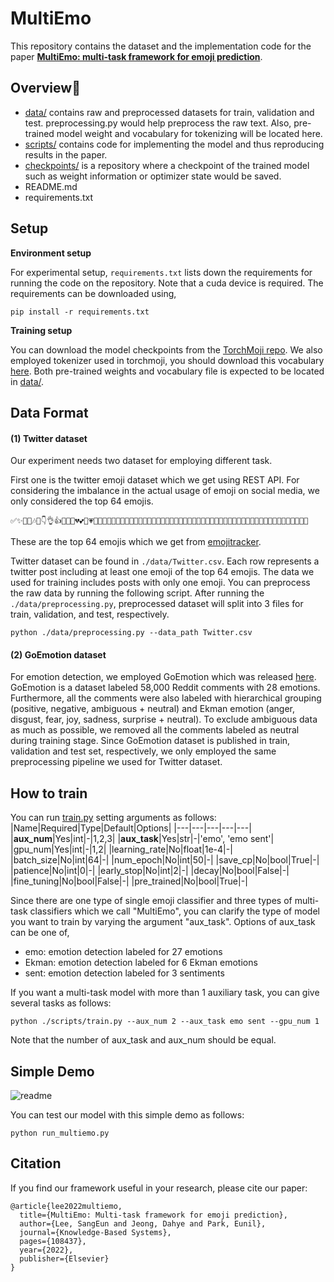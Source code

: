 # MultiEmo 

This repository contains the dataset and the implementation code for the paper **[MultiEmo: multi-task framework for emoji prediction](https://www.sciencedirect.com/science/article/pii/S0950705122001794/pdfft?casa_token=iEcS-ez4LW0AAAAA:21x08w4i_mnNo8iaqW8cR1eukq54ycVhl_Jx0nBfkI3u15ME0l4hiD5m3FS70J9_b2X-bDTmAE8&md5=4b7d14e958d7894507514f1a71c759da&pid=1-s2.0-S0950705122001794-main.pdf)**.

Overview🧐
-------------
* [data/](https://github.com/sange1104/MultiEmo/tree/main/data) contains raw and preprocessed datasets for train, validation and test. preprocessing.py would help preprocess the raw text. Also, pre-trained model weight and vocabulary for tokenizing will be located here. 
* [scripts/](https://github.com/sange1104/MultiEmo/tree/main/scripts) contains code for implementing the model and thus reproducing results in the paper.
* [checkpoints/](https://github.com/sange1104/MultiEmo/tree/main/checkpoints) is a repository where a checkpoint of the trained model such as weight information or optimizer state would be saved.
* README.md
* requirements.txt


Setup
-------------
**Environment setup**

For experimental setup, ``requirements.txt`` lists down the requirements for running the code on the repository. Note that a cuda device is required.
The requirements can be downloaded using,
```
pip install -r requirements.txt
``` 

**Training setup**

You can download the model checkpoints from the [TorchMoji repo](https://github.com/huggingface/torchMoji). We also employed tokenizer used in torchmoji, you should download this vocabulary [here](https://github.com/huggingface/torchMoji/blob/master/model/vocabulary.json). Both pre-trained weights and vocabulary file is expected to be located in [data/](https://github.com/sange1104/MultiEmo/tree/main/data).

Data Format
-------------

#### (1) Twitter dataset
Our experiment needs two dataset for employing different task.

First one is the twitter emoji dataset which we get using REST API. For considering the imbalance in the actual usage of emoji on social media, we only considered the top 64 emojis. 
```
✅✨🌚🎉🎶👀👇👌👍👏👑💀💔💕💖💗💙💚💛💜💞💪💯🔥😀😁😂😃😄😅😆😇😈😉😊😋😌😍😎😏😐😑😒😔😕😘😜😝😞😡😢😣😤😩😪😫😬😭😱😳😴🙈🙌🙏
``` 
These are the top 64 emojis which we get from [emojitracker](http://www.emojitracker.com/).


Twitter dataset can be found in ``./data/Twitter.csv``. Each row represents a twitter post including at least one emoji of the top 64 emojis. 
The data we used for training includes posts with only one emoji. You can preprocess the raw data by running the following script. After running the ``./data/preprocessing.py``, preprocessed dataset will split into 3 files for train, validation, and test, respectively.
```
python ./data/preprocessing.py --data_path Twitter.csv
``` 

#### (2) GoEmotion dataset
For emotion detection, we employed GoEmotion which was released [here](https://github.com/google-research/google-research/tree/master/goemotions).
GoEmotion is a dataset labeled 58,000 Reddit  comments with 28 emotions. Furthermore, all the comments were also labeled with hierarchical grouping (positive, negative, ambiguous + neutral) and Ekman emotion (anger, disgust, fear, joy, sadness, surprise + neutral). To exclude ambiguous data as much as possible, we removed all the comments labeled as neutral during training stage. Since GoEmotion dataset is published in train, validation and test set, respectively, we only employed the same preprocessing pipeline we used for Twitter dataset.


How to train
-------------
You can run [train.py](https://github.com/sange1104/MultiEmo/blob/main/scripts/train.py) setting arguments as follows:
|Name|Required|Type|Default|Options|
|---|---|---|---|---|
|**aux_num**|Yes|int|-|1,2,3|
|**aux_task**|Yes|str|-|'emo', 'emo sent'|
|gpu_num|Yes|int|-|1,2|
|learning_rate|No|float|1e-4|-|
|batch_size|No|int|64|-|
|num_epoch|No|int|50|-|
|save_cp|No|bool|True|-| 
|patience|No|int|0|-|
|early_stop|No|int|2|-|
|decay|No|bool|False|-|
|fine_tuning|No|bool|False|-|
|pre_trained|No|bool|True|-|


Since there are one type of single emoji classifier and three types of multi-task classifiers which we call "MultiEmo", you can clarify the type of model you want to train by varying the argument "aux_task".
Options of aux_task can be one of,

* emo: emotion detection labeled for 27 emotions
* Ekman: emotion detection labeled for 6 Ekman emotions
* sent: emotion detection labeled for 3 sentiments

If you want a multi-task model with more than 1 auxiliary task, you can give several tasks as follows:
```
python ./scripts/train.py --aux_num 2 --aux_task emo sent --gpu_num 1
``` 
Note that the number of aux_task and aux_num should be equal.


Simple Demo
-------------
![readme](https://user-images.githubusercontent.com/63252403/152666369-9e0cbd97-5c41-4264-8562-5a72499a1cef.JPG)

You can test our model with this simple demo as follows:
```
python run_multiemo.py 
``` 

Citation
-------------
If you find our framework useful in your research, please cite our paper:
```
@article{lee2022multiemo,
  title={MultiEmo: Multi-task framework for emoji prediction},
  author={Lee, SangEun and Jeong, Dahye and Park, Eunil},
  journal={Knowledge-Based Systems},
  pages={108437},
  year={2022},
  publisher={Elsevier}
}
```



